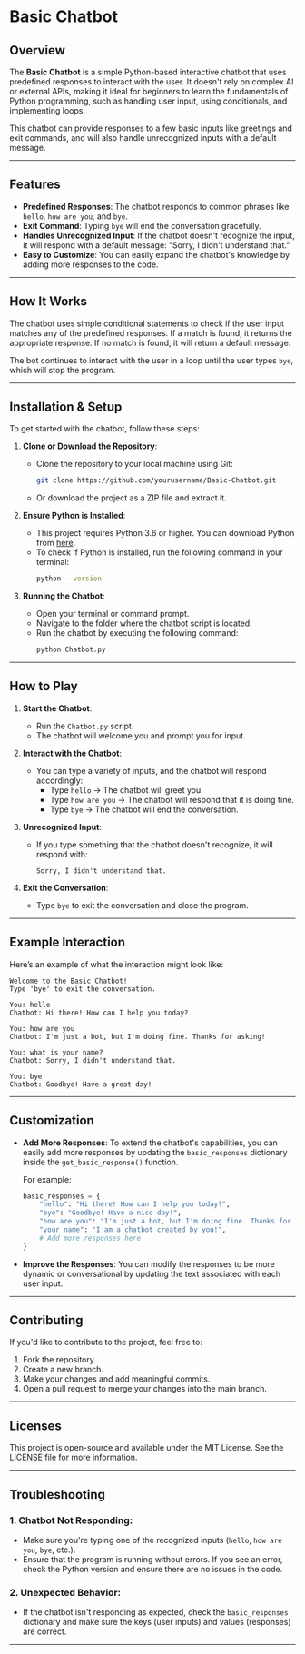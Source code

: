 
# **Basic Chatbot**

## **Overview**

The **Basic Chatbot** is a simple Python-based interactive chatbot that uses predefined responses to interact with the user. It doesn't rely on complex AI or external APIs, making it ideal for beginners to learn the fundamentals of Python programming, such as handling user input, using conditionals, and implementing loops.

This chatbot can provide responses to a few basic inputs like greetings and exit commands, and will also handle unrecognized inputs with a default message.

---

## **Features**

- **Predefined Responses**: The chatbot responds to common phrases like `hello`, `how are you`, and `bye`.
- **Exit Command**: Typing `bye` will end the conversation gracefully.
- **Handles Unrecognized Input**: If the chatbot doesn't recognize the input, it will respond with a default message: "Sorry, I didn't understand that."
- **Easy to Customize**: You can easily expand the chatbot's knowledge by adding more responses to the code.

---

## **How It Works**

The chatbot uses simple conditional statements to check if the user input matches any of the predefined responses. If a match is found, it returns the appropriate response. If no match is found, it will return a default message.

The bot continues to interact with the user in a loop until the user types `bye`, which will stop the program.

---

## **Installation & Setup**

To get started with the chatbot, follow these steps:

1. **Clone or Download the Repository**:
    - Clone the repository to your local machine using Git:
      ```bash
      git clone https://github.com/yourusername/Basic-Chatbot.git
      ```
    - Or download the project as a ZIP file and extract it.

2. **Ensure Python is Installed**:
    - This project requires Python 3.6 or higher. You can download Python from [here](https://www.python.org/downloads/).
    - To check if Python is installed, run the following command in your terminal:
      ```bash
      python --version
      ```

3. **Running the Chatbot**:
    - Open your terminal or command prompt.
    - Navigate to the folder where the chatbot script is located.
    - Run the chatbot by executing the following command:
      ```bash
      python Chatbot.py
      ```

---

## **How to Play**

1. **Start the Chatbot**:
   - Run the `Chatbot.py` script.
   - The chatbot will welcome you and prompt you for input.

2. **Interact with the Chatbot**:
   - You can type a variety of inputs, and the chatbot will respond accordingly:
     - Type `hello` → The chatbot will greet you.
     - Type `how are you` → The chatbot will respond that it is doing fine.
     - Type `bye` → The chatbot will end the conversation.

3. **Unrecognized Input**:
   - If you type something that the chatbot doesn't recognize, it will respond with:
     ```
     Sorry, I didn't understand that.
     ```

4. **Exit the Conversation**:
   - Type `bye` to exit the conversation and close the program.

---

## **Example Interaction**

Here’s an example of what the interaction might look like:

```
Welcome to the Basic Chatbot!
Type 'bye' to exit the conversation.

You: hello
Chatbot: Hi there! How can I help you today?

You: how are you
Chatbot: I'm just a bot, but I'm doing fine. Thanks for asking!

You: what is your name?
Chatbot: Sorry, I didn't understand that.

You: bye
Chatbot: Goodbye! Have a great day!
```

---

## **Customization**

- **Add More Responses**: To extend the chatbot's capabilities, you can easily add more responses by updating the `basic_responses` dictionary inside the `get_basic_response()` function.
  
  For example:
  ```python
  basic_responses = {
      "hello": "Hi there! How can I help you today?",
      "bye": "Goodbye! Have a nice day!",
      "how are you": "I'm just a bot, but I'm doing fine. Thanks for asking!",
      "your name": "I am a chatbot created by you!",
      # Add more responses here
  }
  ```

- **Improve the Responses**: You can modify the responses to be more dynamic or conversational by updating the text associated with each user input.

---

## **Contributing**

If you'd like to contribute to the project, feel free to:
1. Fork the repository.
2. Create a new branch.
3. Make your changes and add meaningful commits.
4. Open a pull request to merge your changes into the main branch.

---

## **Licenses**

This project is open-source and available under the MIT License. See the [LICENSE](LICENSE) file for more information.

---

## **Troubleshooting**

### 1. **Chatbot Not Responding**:
- Make sure you're typing one of the recognized inputs (`hello`, `how are you`, `bye`, etc.).
- Ensure that the program is running without errors. If you see an error, check the Python version and ensure there are no issues in the code.

### 2. **Unexpected Behavior**:
- If the chatbot isn't responding as expected, check the `basic_responses` dictionary and make sure the keys (user inputs) and values (responses) are correct.

---

